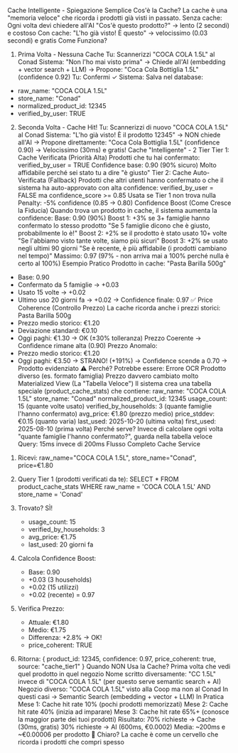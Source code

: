 Cache Intelligente - Spiegazione Semplice
Cos'è la Cache?
La cache è una "memoria veloce" che ricorda i prodotti già visti in passato. Senza cache: Ogni volta devi chiedere all'AI "Cos'è questo prodotto?" → lento (2 secondi) e costoso Con cache: "L'ho già visto! È questo" → velocissimo (0.03 secondi) e gratis
Come Funziona?
1. Prima Volta - Nessuna Cache
Tu: Scannerizzi "COCA COLA 1.5L" al Conad
Sistema: "Non l'ho mai visto prima"
→ Chiede all'AI (embedding + vector search + LLM)
→ Propone: "Coca Cola Bottiglia 1.5L" (confidence 0.92)
Tu: Confermi ✓
Sistema: Salva nel database:
  - raw_name: "COCA COLA 1.5L"
  - store_name: "Conad"
  - normalized_product_id: 12345
  - verified_by_user: TRUE
2. Seconda Volta - Cache Hit!
Tu: Scannerizzi di nuovo "COCA COLA 1.5L" al Conad
Sistema: "L'ho già visto! È il prodotto 12345"
→ NON chiede all'AI
→ Propone direttamente: "Coca Cola Bottiglia 1.5L" (confidence 0.90)
→ Velocissimo (30ms) e gratis!
Cache "Intelligente" - 2 Tier
Tier 1: Cache Verificata (Priorità Alta)
Prodotti che tu hai confermato:
verified_by_user = TRUE
Confidence base: 0.90 (90% sicuro)
Molto affidabile perché sei stato tu a dire "è giusto"
Tier 2: Cache Auto-Verificata (Fallback)
Prodotti che altri utenti hanno confermato o che il sistema ha auto-approvato con alta confidence:
verified_by_user = FALSE ma confidence_score >= 0.85
Usata se Tier 1 non trova nulla
Penalty: -5% confidence (0.85 → 0.80)
Confidence Boost (Come Cresce la Fiducia)
Quando trova un prodotto in cache, il sistema aumenta la confidence: Base: 0.90 (90%) Boost 1: +3% se 3+ famiglie hanno confermato lo stesso prodotto
"Se 5 famiglie dicono che è giusto, probabilmente lo è!"
Boost 2: +2% se il prodotto è stato usato 10+ volte
"Se l'abbiamo visto tante volte, siamo più sicuri"
Boost 3: +2% se usato negli ultimi 90 giorni
"Se è recente, è più affidabile (i prodotti cambiano nel tempo)"
Massimo: 0.97 (97% - non arriva mai a 100% perché nulla è certo al 100%)
Esempio Pratico
Prodotto in cache: "Pasta Barilla 500g"
- Base: 0.90
- Confermato da 5 famiglie → +0.03
- Usato 15 volte → +0.02
- Ultimo uso 20 giorni fa → +0.02
→ Confidence finale: 0.97 ✅
Price Coherence (Controllo Prezzo)
La cache ricorda anche i prezzi storici:
Pasta Barilla 500g
- Prezzo medio storico: €1.20
- Deviazione standard: €0.10
- Oggi paghi: €1.30 → OK (±30% tolleranza)
Prezzo Coerente → Confidence rimane alta (0.90) Prezzo Anomalo:
- Prezzo medio storico: €1.20
- Oggi paghi: €3.50 → STRANO! (+191%)
→ Confidence scende a 0.70
→ Prodotto evidenziato ⚠️
Perché? Potrebbe essere:
Errore OCR
Prodotto diverso (es. formato famiglia)
Prezzo davvero cambiato molto
Materialized View (La "Tabella Veloce")
Il sistema crea una tabella speciale (product_cache_stats) che contiene:
raw_name: "COCA COLA 1.5L"
store_name: "Conad"
normalized_product_id: 12345
usage_count: 15 (quante volte usato)
verified_by_households: 3 (quante famiglie l'hanno confermato)
avg_price: €1.80 (prezzo medio)
price_stddev: €0.15 (quanto varia)
last_used: 2025-10-20 (ultima volta)
first_used: 2025-08-10 (prima volta)
Perché serve?
Invece di calcolare ogni volta "quante famiglie l'hanno confermato?", guarda nella tabella veloce
Query: 15ms invece di 200ms
Flusso Completo Cache Service
1. Ricevi: raw_name="COCA COLA 1.5L", store_name="Conad", price=€1.80

2. Query Tier 1 (prodotti verificati da te):
   SELECT * FROM product_cache_stats
   WHERE raw_name = 'COCA COLA 1.5L'
     AND store_name = 'Conad'
   
3. Trovato? SÌ!
   - usage_count: 15
   - verified_by_households: 3
   - avg_price: €1.75
   - last_used: 20 giorni fa

4. Calcola Confidence Boost:
   - Base: 0.90
   - +0.03 (3 households)
   - +0.02 (15 utilizzi)
   - +0.02 (recente)
   = 0.97

5. Verifica Prezzo:
   - Attuale: €1.80
   - Medio: €1.75
   - Differenza: +2.8% → OK!
   - price_coherent: TRUE

6. Ritorna:
   {
     product_id: 12345,
     confidence: 0.97,
     price_coherent: true,
     source: "cache_tier1"
   }
Quando NON Usa la Cache?
Prima volta che vedi quel prodotto in quel negozio
Nome scritto diversamente: "CC 1.5L" invece di "COCA COLA 1.5L"
(per questo serve semantic search + AI)
Negozio diverso: "COCA COLA 1.5L" visto alla Coop ma non al Conad
In questi casi → Semantic Search (embedding + vector + LLM)
In Pratica
Mese 1: Cache hit rate 10% (pochi prodotti memorizzati) Mese 2: Cache hit rate 40% (inizia ad imparare) Mese 3: Cache hit rate 65%+ (conosce la maggior parte dei tuoi prodotti) Risultato:
70% richieste → Cache (30ms, gratis)
30% richieste → AI (600ms, €0.0002)
Media: ~200ms e ~€0.00006 per prodotto 🚀
Chiaro? La cache è come un cervello che ricorda i prodotti che compri spesso